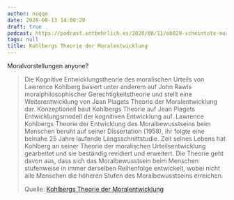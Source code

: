 ```yaml
---
author: noqqe
date: 2020-08-13 14:00:20
draft: true
podcast: https://podcast.entbehrlich.es/2020/08/11/eb029-scheintote-moralvorstellungen/
tags: null
title: Kohlbergs Theorie der Moralentwicklung
---
```


Moralvorstellungen anyone?

> Die Kognitive Entwicklungstheorie des moralischen Urteils von Lawrence
> Kohlberg basiert unter anderem auf John  Rawls moralphilosophischer
> Gerechtigkeitstheorie und stellt eine Weiterentwicklung von Jean Piagets
> Theorie der Moralentwicklung dar. Konzeptionell baut Kohlbergs Theorie auf
> Jean Piagets Entwicklungsmodell der kognitiven Entwicklung auf. Lawrence
> Kohlbergs Theorie der Entwicklung des Moralbewusstseins beim Menschen beruht
> auf seiner Dissertation (1958), ihr folgte eine beinahe 25 Jahre laufende
> Längsschnittstudie. Zeit seines Lebens hat Kohlberg an seiner Theorie der
> moralischen Urteilsentwicklung gearbeitet und sie beständig revidiert und
> erweitert. Die Theorie geht davon aus, dass sich das Moralbewusstsein beim
> Menschen stufenweise in immer derselben Reihenfolge entwickelt, wobei nicht
> alle Menschen die höheren Stufen des Moralbewusstseins erreichen.
>
> Quelle: [Kohlbergs Theorie der Moralentwicklung](https://de.wikipedia.org/wiki/Kohlbergs_Theorie_der_Moralentwicklung)